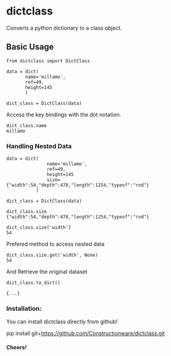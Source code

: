 # dictclass
Converts a python dictionary to a class object.

## Basic Usage

```
from dictclass import DictClass

data = dict(
       name='millamo',
       ref=49,
       height=145
       ) 

dict_class = DictClass(data)

```

Access the key bindings with the dot notation.

```        
dict_class.name
millamo

```


 ###  Handling Nested Data
    
 ```
 data = dict(
                name='millamo',
                ref=49,
                height=145
                size={"width":54,"depth":478,"length":1254,"typeof":"rod"}
            )

dict_class = DictClass(data)

 ```
   
 ```
dict_class.size
{"width":54,"depth":478,"length":1254,"typeof":"rod"}

dict_class.size['width']
54

```
Prefered method to access nested data 

```
dict_class.size.get('width', None)
54
 ```
 And Retrieve the original dataset 

 ```
 dict_class.to_dict()

 {...}

 ```

 
 ### Installation:
 
 You can install dictclass directly from github!
 
 pip install git+https://github.com/Constructionware/dictclass.git
 
 
 #### Cheers!
